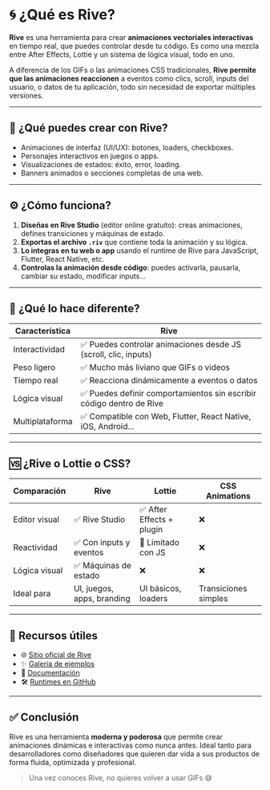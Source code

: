 # 🌀 ¿Qué es Rive?

**Rive** es una herramienta para crear **animaciones vectoriales interactivas** en tiempo real, que puedes controlar desde tu código. Es como una mezcla entre After Effects, Lottie y un sistema de lógica visual, todo en uno.

A diferencia de los GIFs o las animaciones CSS tradicionales, **Rive permite que las animaciones reaccionen** a eventos como clics, scroll, inputs del usuario, o datos de tu aplicación, todo sin necesidad de exportar múltiples versiones.

---

## 🎨 ¿Qué puedes crear con Rive?

- Animaciones de interfaz (UI/UX): botones, loaders, checkboxes.
- Personajes interactivos en juegos o apps.
- Visualizaciones de estados: éxito, error, loading.
- Banners animados o secciones completas de una web.

---

## ⚙️ ¿Cómo funciona?

1. **Diseñas en Rive Studio** (editor online gratuito): creas animaciones, defines transiciones y máquinas de estado.
2. **Exportas el archivo `.riv`** que contiene toda la animación y su lógica.
3. **Lo integras en tu web o app** usando el runtime de Rive para JavaScript, Flutter, React Native, etc.
4. **Controlas la animación desde código**: puedes activarla, pausarla, cambiar su estado, modificar inputs...

---

## 🧠 ¿Qué lo hace diferente?

| Característica        | Rive                                                                 |
|-----------------------|----------------------------------------------------------------------|
| Interactividad        | ✅ Puedes controlar animaciones desde JS (scroll, clic, inputs)       |
| Peso ligero           | ✅ Mucho más liviano que GIFs o videos                                |
| Tiempo real           | ✅ Reacciona dinámicamente a eventos o datos                          |
| Lógica visual         | ✅ Puedes definir comportamientos sin escribir código dentro de Rive  |
| Multiplataforma       | ✅ Compatible con Web, Flutter, React Native, iOS, Android...         |

---

## 🆚 ¿Rive o Lottie o CSS?

| Comparación   | Rive                         | Lottie                     | CSS Animations            |
|---------------|------------------------------|----------------------------|----------------------------|
| Editor visual | ✅ Rive Studio                | ✅ After Effects + plugin  | ❌                         |
| Reactividad   | ✅ Con inputs y eventos       | 🔶 Limitado con JS         | ❌                         |
| Lógica visual | ✅ Máquinas de estado         | ❌                         | ❌                         |
| Ideal para    | UI, juegos, apps, branding   | UI básicos, loaders       | Transiciones simples       |

---

## 🔗 Recursos útiles

- 🌐 [Sitio oficial de Rive](https://rive.app/)
- ✨ [Galería de ejemplos](https://rive.app/community/)
- 📖 [Documentación](https://help.rive.app/)
- 🛠️ [Runtimes en GitHub](https://github.com/rive-app)

---

## ✅ Conclusión

Rive es una herramienta **moderna y poderosa** que permite crear animaciones dinámicas e interactivas como nunca antes. Ideal tanto para desarrolladores como diseñadores que quieren dar vida a sus productos de forma fluida, optimizada y profesional.

> Una vez conoces Rive, no quieres volver a usar GIFs 😅

